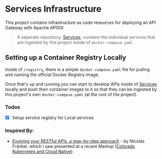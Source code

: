 # Services Infrastructure

This project contains infrastructure as code resources for deploying an API Gateway with Apache APISIX

> A seperate repository: [Services](https://github.com/BadrChoubai/Services), contains the individual services that are ingested by this project inside of `docker-compose.yaml`

## Setting up a Container Registry Locally

Inside of `/registry`, there is a simple `docker-compose.yaml` file for pulling and running the official Docker Registry image.

Once that's up and running you can start to develop APIs inside of [Services](https://github.com/BadrChoubai/Services) locally 
and push their container images to it so that they can be ingested by this project's own `docker-compose.yaml` (at the root of the project).

### Todos

- [x] Setup service registry for Local services

### Inspired By:

- [Evolving your RESTful APIs, a step-by-step approach](https://blog.frankel.ch/evolve-apis/) - by Nicolas Fränkel, which I saw presented at a recent Meetup ([Colorado Kubernetes and Cloud Native](https://www.meetup.com/colorado-kubernetes-cloud-native/))
